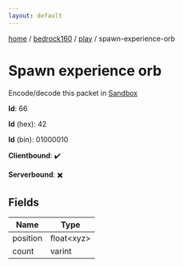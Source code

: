 ```yaml
---
layout: default
---
```


[home](/)  /  [bedrock160](/protocol/bedrock160)  /  [play](/protocol/bedrock160/play)  /  spawn-experience-orb

# Spawn experience orb

Encode/decode this packet in [Sandbox](../../../sandbox/bedrock160#Play.SpawnExperienceOrb)

**Id**: 66

**Id** (hex): 42

**Id** (bin): 01000010

**Clientbound**: ✔️

**Serverbound**: ✖️

## Fields

Name | Type
---|---
position | float&lt;xyz&gt;
count | varint
